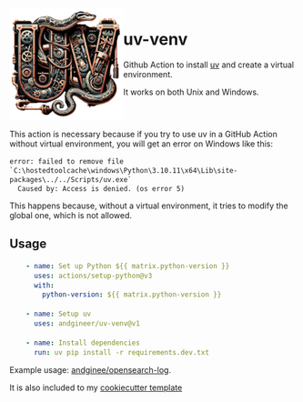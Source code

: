 <img align="left" width="200" src="uv-python.png" />

# uv-venv

Github Action to install [uv](https://github.com/astral-sh/uv) and create a virtual environment.

It works on both Unix and Windows.

<br clear="left"/>

This action is necessary because if you try to use uv in a GitHub Action without virtual environment, 
you will get an error on Windows like this:

```shell
error: failed to remove file `C:\hostedtoolcache\windows\Python\3.10.11\x64\Lib\site-packages\../../Scripts/uv.exe`
  Caused by: Access is denied. (os error 5)
```

This happens because, without a virtual environment, it tries to 
modify the global one, which is not allowed.

## Usage

```yaml
    - name: Set up Python ${{ matrix.python-version }}
      uses: actions/setup-python@v3
      with:
        python-version: ${{ matrix.python-version }}
        
    - name: Setup uv
      uses: andgineer/uv-venv@v1

    - name: Install dependencies
      run: uv pip install -r requirements.dev.txt
```

Example usage: [andginee/opensearch-log](https://github.com/andgineer/opensearch-log/blob/0d1060c57a6adac85d3559b52ec714c931f3b671/.github/workflows/ci.yml#L44).

It is also included to my [cookiecutter template](https://github.com/andgineer/cookiecutter-python-package)